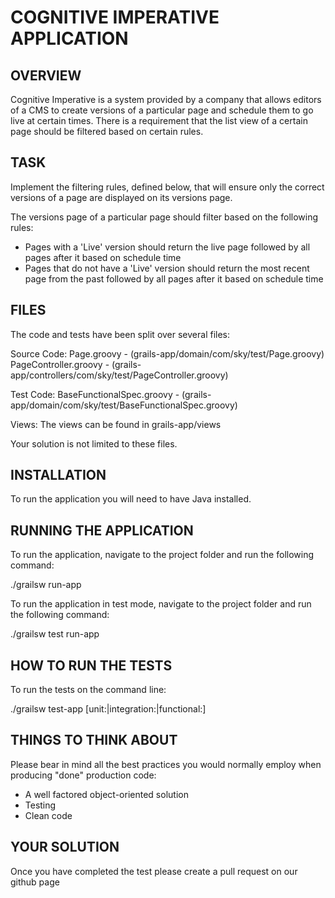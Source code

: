 # COGNITIVE IMPERATIVE APPLICATION

## OVERVIEW

Cognitive Imperative is a system provided by a company that allows editors of a CMS to create versions of a
particular page and schedule them to go live at certain times. There is a requirement that the list view of a certain
page should be filtered based on certain rules.


## TASK

Implement the filtering rules, defined below, that will ensure only the correct versions of a page are displayed on its
versions page.

The versions page of a particular page should filter based on the following rules:

* Pages with a 'Live' version should return the live page followed by all pages after it based on schedule time
* Pages that do not have a 'Live' version should return the most recent page from the past followed by all pages after it based on schedule time


## FILES

The code and tests have been split over several files:

Source Code:
Page.groovy - (grails-app/domain/com/sky/test/Page.groovy)
PageController.groovy - (grails-app/controllers/com/sky/test/PageController.groovy)

Test Code:
BaseFunctionalSpec.groovy - (grails-app/domain/com/sky/test/BaseFunctionalSpec.groovy)

Views:
The views can be found in grails-app/views

Your solution is not limited to these files.


## INSTALLATION

To run the application you will need to have Java installed.


## RUNNING THE APPLICATION

To run the application, navigate to the project folder and run the following command:

./grailsw run-app

To run the application in test mode, navigate to the project folder and run the following command:

./grailsw test run-app


## HOW TO RUN THE TESTS

To run the tests on the command line:

./grailsw test-app [unit:|integration:|functional:]


## THINGS TO THINK ABOUT

Please bear in mind all the best practices you would normally employ when producing "done" production code:

* A well factored object-oriented solution
* Testing
* Clean code


## YOUR SOLUTION

Once you have completed the test please create a pull request on our github page
